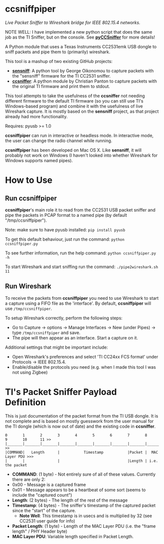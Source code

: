ccsniffpiper
============

*Live Packet Sniffer to Wireshark bridge for IEEE 802.15.4 networks.*

NOTE WELL: I have implemented a new python script that does the same job as the TI Sniffer, but on the console. See **[pyCCSniffer](https://github.com/andrewdodd/pyCCSniffer)** for more details!

A Python module that uses a Texas Instruments CC2531emk USB dongle to sniff packets and pipe them to (primarily) wireshark.

This tool is a mashup of two existing GitHub projects:
 * **[sensniff](https://github.com/g-oikonomou/sensniff)**: A python tool by George Oikonomou to capture packets with the "sensniff" firmware for the TI CC2531 sniffer.
 * **[ccsniffer](https://github.com/christianpanton/ccsniffer)**: A python module by Christian Panton to capture packets with the original TI firmware and print them to stdout.

This tool attempts to take the usefulness of the **ccsniffer** not needing different firmware to the default TI firmware (so you can still use TI's Windows-based program) and combine it with the usefulness of live Wireshark capture. It is mostly based on the **sensniff** project, as that project already had more functionality.


Requires: pyusb >= 1.0



**ccsniffpiper** can run in interactive or headless mode. In interactive mode, the user can change the radio channel while running.

**ccsniffpiper** has been developed on Mac OS X. Like **sensniff**, it will probably not work on Windows (I haven't looked into whether Wireshark for Windows supports named pipes).

How to Use
==========
Run ccsniffpiper
----------------
**ccsniffpiper**'s main role it to read from the CC2531 USB packet sniffer and pipe the packets in PCAP format to a named pipe (by default "/tmp/ccsniffpiper").

Note: make sure to have pyusb installed:
`pip install pyusb`

To get this default behaviour, just run the command:
`python ccsniffpiper.py`

To see further information, run the help command:
`python ccsniffpiper.py -h`

To start Wireshark and start sniffing run the command:
`./pipe2wireshark.sh 11`


Run Wireshark
-------------
To receive the packets from **ccsniffpiper** you need to use Wireshark to start a capture using a FIFO file as the 'interface'. By default, **ccsniffpiper** will use `/tmp/ccsniffpiper`. 

To setup Wireshark correctly, perform the following steps:
 * Go to Capture -> options -> Manage Interfaces -> New (under Pipes) -> type `/tmp/ccsniffpiper` and save.
 * The pipe will then appear as an interface. Start a capture on it.

Additional settings that might be important include:
 * Open Wireshark's preferences and select 'TI CC24xx FCS format' under Protocols -> IEEE 802.15.4.
 * Enable/disable the protocols you need (e.g. when I made this tool I was not using Zigbee)


TI's Packet Sniffer Payload Definition
======================================
This is just documentation of the packet format from the TI USB dongle. It is not complete and is based on mostly guesswork from the user manual for the TI dongle (which is now out of date) and the existing code in **ccsniffer**. 


    0       1       2       3       4       5       6       7       8       9       10      11 >>
    |_______|_______|_______|_______|_______|_______|_______|_______|_______|_______|_______|_ >>
    |COMMAND|   Length      |           Timestamp           |Packet |  MAC Layer PDU >>>
    |       |               |                               |Length | i.e. the packet
    
    
    
 * **COMMAND**: (1 byte) - Not entirely sure of all of these values. Currently there are only 2:
  * 0x00 - Message is a captured frame
  * 0x01 - Message appears to be a heartbeat of some sort (seems to include the "captured count")
 * **Length**: (2 bytes) - The length of the rest of the message
 * **Timestamp**: (4 bytes) - The sniffer's timestamp of the captured packet since the "start" of the capture.
   * **Note Well**: This timestamp is in usecs and is multiplied by 32 (see CC2531 user guide for info)
 * **Packet Length**: (1 byte) - Length of the MAC Layer PDU (i.e. the "frame length" / PHY Header byte)
 * **MAC Layer PDU**: Variable length specified in Packet Length.

